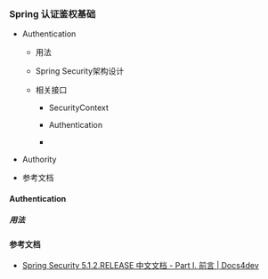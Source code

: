 ### Spring 认证鉴权基础

- Authentication
  
  - 用法
  
  - Spring Security架构设计
  
  - 相关接口
    
    - SecurityContext
    
    - Authentication
    
    - 

- Authority

- 参考文档



#### Authentication

##### 用法









#### 参考文档

- [Spring Security 5.1.2.RELEASE 中文文档 - Part I. 前言 | Docs4dev](https://www.docs4dev.com/docs/zh/spring-security/5.1.2.RELEASE/reference/preface.html)


